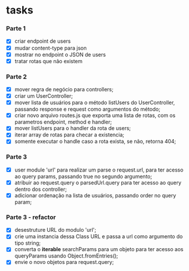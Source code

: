
# tasks

### Parte 1
- [x] criar endpoint de users
- [x] mudar content-type para json
- [x] mostrar no endpoint o JSON de users
- [x] tratar rotas que não existem
### Parte 2
- [x] mover regra de negócio para controllers;
- [x] criar um UserController;
- [x] mover lista de usuários para o método listUsers do UserController, passando response  e request como argumentos do método;
- [x] criar novo arquivo routes.js que exporta uma lista de rotas, com os parametros endpoint, method e handler;
- [x] mover listUsers para o handler da rota de users;
- [x] iterar array de rotas para checar a existencia;
- [x] somente executar o handle caso a rota exista, se não, retorna 404;
### Parte 3
- [x] user module 'url' para realizar um parse o request.url, para ter acesso ao query params, passando true no segundo argumento;
- [x] atribuir ao request.query o parsedUrl.query para ter acesso ao query dentro dos controller;
- [x] adicionar ordenação na lista de usuários, passando order no query param;
### Parte 3 - refactor
- [x] desestruture URL do modulo 'url';
- [x] crie uma instancia dessa Class URL e passa a url como argumento do tipo string;
- [x] converta o **iterable** searchParams para um objeto para ter acesso aos queryParams usando Object.fromEntries();
- [x] envie o novo objetos para request.query;
